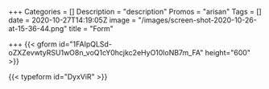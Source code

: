 +++
Categories = []
Description = "description"
Promos = "arisan"
Tags = []
date = 2020-10-27T14:19:05Z
image = "/images/screen-shot-2020-10-26-at-15-36-44.png"
title = "Form"

+++
{{< gform id="1FAIpQLSd-oZXZevwtyRSU1wO8n_voQ1cY0hcjkc2eHyO10loNB7m_FA" height="600" >}}

{{< typeform id="DyxViR" >}}